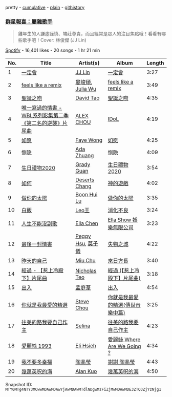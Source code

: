 pretty - [cumulative](/playlists/cumulative/37i9dQZF1DX654l3fFiq56.md) - [plain](/playlists/plain/37i9dQZF1DX654l3fFiq56) - [githistory](https://github.githistory.xyz/mackorone/spotify-playlist-archive/blob/main/playlists/plain/37i9dQZF1DX654l3fFiq56)

### [群星報喜：屬雞歌手](https://open.spotify.com/playlist/37i9dQZF1DX654l3fFiq56)

> 雞年生的人謙虛謹慎、端莊尊貴，而且經常是眾人的注目焦點哦！看看有哪些歌手吧！Cover: 林俊傑 \(JJ Lin\)

[Spotify](https://open.spotify.com/user/spotify) - 16,401 likes - 20 songs - 1 hr 21 min

| No. | Title | Artist(s) | Album | Length |
|---|---|---|---|---|
| 1 | [一定會](https://open.spotify.com/track/2W3RHGoIiSACvtk51Ehhxi) | [JJ Lin](https://open.spotify.com/artist/7Dx7RhX0mFuXhCOUgB01uM) | [一定會](https://open.spotify.com/album/1HM6brsnjlgf9bKaGGuibb) | 3:27 |
| 2 | [feels like a remix](https://open.spotify.com/track/3dP1XtLiQTjMUQZcdum9XS) | [婁峻碩](https://open.spotify.com/artist/40sntfyZsRwGfDgSJnxYuX), [Julia Wu](https://open.spotify.com/artist/7pSH4sO2lXAxFKF6MkwORv) | [feels like a remix](https://open.spotify.com/album/2OeoJixbyHMhmRzJm3ok3o) | 3:49 |
| 3 | [聖誕之吻](https://open.spotify.com/track/61sWMgH5gHAVTjxwy6mHDS) | [David Tao](https://open.spotify.com/artist/40tNK2YedBV2jRFAHxpifB) | [聖誕之吻](https://open.spotify.com/album/63zHQlg0xTAbsbRngzDwm9) | 4:35 |
| 4 | [唯一寫過的情書 \- WBL系列影集第二季《第二名的逆襲》片尾曲](https://open.spotify.com/track/3mrY1hCbYFriwOsnScycT5) | [ALEX CHOU](https://open.spotify.com/artist/0zXp1zis13q1a2uCJgN9nq) | [IDoL](https://open.spotify.com/album/3dmVl22su4arme3pS6SaIq) | 4:19 |
| 5 | [如愿](https://open.spotify.com/track/4x9retP0JqKa35zZZhNhNS) | [Faye Wong](https://open.spotify.com/artist/3df3XLKuqTQ6iOSmi0K3Wp) | [如愿](https://open.spotify.com/album/3uybtqPxUaSIC9qTh1Wxfg) | 4:25 |
| 6 | [恻隐](https://open.spotify.com/track/0qwKtHJpzcjeBd9tM95iyw) | [Ada Zhuang](https://open.spotify.com/artist/42l9R70OWvywz9JN9DCVOM) | [恻隐](https://open.spotify.com/album/5nM8mlxNfSLO9mOA1Arzqv) | 4:09 |
| 7 | [生日禮物2020](https://open.spotify.com/track/4xDPYSavntN5EiS193bT7u) | [Grady Guan](https://open.spotify.com/artist/2aFNEQB9JnQ171stH9Ljh5) | [生日禮物2020](https://open.spotify.com/album/2Ff32hV23ytsfAScLNmA1a) | 3:54 |
| 8 | [如何](https://open.spotify.com/track/4wg3QfnD1S87eTRQ7K4yc9) | [Deserts Chang](https://open.spotify.com/artist/7v9Il42LvvTeSfmf1bwfNx) | [神的遊戲](https://open.spotify.com/album/6ZOZeusLIlHMy52JxwsWhY) | 4:02 |
| 9 | [做你的太陽](https://open.spotify.com/track/1qy3NaGcXDrPv9BcAqLH7B) | [Boon Hui Lu](https://open.spotify.com/artist/6PWJWwEm8BSBFAIAUWlwe4) | [做你的太陽](https://open.spotify.com/album/53lek8o8YYXlvBHHB5xTxe) | 3:35 |
| 10 | [白飯](https://open.spotify.com/track/02vfLD7qje4PUTjjWfLado) | [Leo王](https://open.spotify.com/artist/5Zn94mKQQYVZUvhiIXeXdP) | [消化不良](https://open.spotify.com/album/3qfr0K1yzBx2JpqECx1ED1) | 3:24 |
| 11 | [人生不能沒副歌](https://open.spotify.com/track/1pEQ22t3wBzQR1uSfNvwtT) | [Ella Chen](https://open.spotify.com/artist/1DNci4XjJlglg629j3yO5n) | [Ella Show 娛樂無限公司](https://open.spotify.com/album/2U8YBsUFU8w41j81W4PFBW) | 3:23 |
| 12 | [最後一封情書](https://open.spotify.com/track/60SwCZbyJ9OmAiGJkLVsgl) | [Peggy Hsu](https://open.spotify.com/artist/7ruJU7jtsDqbgA23BL3VFQ), [莫子儀](https://open.spotify.com/artist/7wJwYpnCLPuT1gndVaQTYk) | [失物之城](https://open.spotify.com/album/5nHnPgrbJGhhgl0UzytY8Y) | 4:22 |
| 13 | [昨天的自己](https://open.spotify.com/track/4crWpdF3o7qmSkuIvXvNK4) | [Miu Chu](https://open.spotify.com/artist/06KOetaeFEz0gabCnqvCxz) | [來日方長](https://open.spotify.com/album/4CYcwzTRls3Y7R46k3o0YL) | 3:40 |
| 14 | [經過 \- 【惹上冷殿下】片尾曲](https://open.spotify.com/track/2miUZSdkKCJCHNonQqQPyi) | [Nicholas Teo](https://open.spotify.com/artist/2met7Idcy1Ze7hnoUtpPmX) | [經過 \(【惹上冷殿下】片尾曲\)](https://open.spotify.com/album/0eyIW372c1E9AYvhUztndc) | 3:18 |
| 15 | [出入](https://open.spotify.com/track/3F27OgyMSnjhmQ0yB20oh7) | [孟庭葦](https://open.spotify.com/artist/6P05zTMx0BSQLXmDiZxhv8) | [出入](https://open.spotify.com/album/0NXFdxwH6L9IocsyyQ2tjX) | 4:54 |
| 16 | [你就是我最愛的精選](https://open.spotify.com/track/2EaQZv4NY0IF94plEbggeb) | [Steve Chou](https://open.spotify.com/artist/1Qneon4tYZ7srVOU91bTsO) | [你就是我最愛的精選\(傳世音樂中篇\)](https://open.spotify.com/album/5iHnv40l91J3dihyLerHwW) | 3:25 |
| 17 | [往美的路我要自己作主](https://open.spotify.com/track/59ckaDd98mKITlsZ5XjK2A) | [Selina](https://open.spotify.com/artist/322fcjb9quEAxAXtmWyNeJ) | [往美的路我要自己作主](https://open.spotify.com/album/21hWeHpXGqeH2Wz0nVa1SZ) | 4:23 |
| 18 | [愛麗絲 1993](https://open.spotify.com/track/7M3pHQYadidtWeJHYUQYC4) | [Eli Hsieh](https://open.spotify.com/artist/1g5sjKXQTGiui8u0iK4SeV) | [愛麗絲 Where Are We Going ?](https://open.spotify.com/album/46A9w8wd7ayKkHKck5GzSz) | 4:34 |
| 19 | [我不要多幸福](https://open.spotify.com/track/0IPp0VMV7ixMXRv5m5GeLW) | [陶晶瑩](https://open.spotify.com/artist/3YZU8HQWGJEAlNIhTK6UKT) | [謝謝 陶晶瑩](https://open.spotify.com/album/5kTAasljJ6WbBaPQckh1Hu) | 4:43 |
| 20 | [幾萬英呎的海](https://open.spotify.com/track/02pVekM96ncrZoVPlTNTY1) | [Alan Kuo](https://open.spotify.com/artist/3LyN3dzJjv35T1XcDysnZG) | [幾萬英呎的海](https://open.spotify.com/album/4jMfJyfL6hy5VALeV82cIq) | 4:50 |

Snapshot ID: `MTY0MTg4NTY3MCwwMDAwMDAwYjAwMDAwMTdlNDgwMzFiZjMwMDAwMDE3ZTQ3ZjYzNjg1`